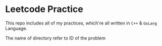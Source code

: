 # Leetcode Practice
This repo includes all of my practices, which're all written in `C++` & `GoLang` Language.

The name of directory refer to ID of the problem